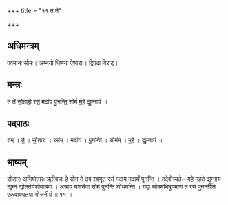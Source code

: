 +++
title = "११ तं ते"

+++
## अधिमन्त्रम्
पवमानः सोमः। अग्नयो धिष्ण्या ऐश्वराः। द्विपदा विराट्।

## मन्त्रः
तं ते॑ सो॒तारो॒ रसं॒ मदा॑य पु॒नन्ति॒ सोमं॑ म॒हे द्यु॒म्नाय॑ ॥

## पदपाठः
तम् । ते॒ । सो॒तारः॑ । रस॑म् । मदा॑य । पु॒नन्ति॑ । सोम॑म् । म॒हे । द्यु॒म्नाय॑ ॥

## भाष्यम्
सोतारः अभिषोतारः ऋत्विजः हे सोम ते तव स्वभूतं रसं मदाय मदार्थं पुनन्ति । तदेवोच्यते—महे महते द्युम्नाय द्युम्नं द्योततेर्यशोवान्नंवा । अन्नाय यशसेवा सोमं पुनन्ति शोधयन्ति । यद्वा सोममभिषूयमाणं तं रसं पुनन्तीति एकवाक्यतया योजनीयं ॥ ११ ॥